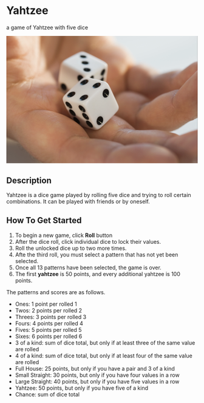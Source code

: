 # Yahtzee
a game of Yahtzee with five dice

![image of dice](dice.png)

## Description

Yahtzee is a dice game played by rolling five dice and trying to roll certain combinations. It can be played with friends or by oneself.

## How To Get Started

1. To begin a new game, click **Roll** button
2. After the dice roll, click individual dice to lock their values.
3. Roll the unlocked dice up to two more times.
4. Afte the third roll, you must select a pattern that has not yet been selected.
5. Once all 13 patterns have been selected, the game is over.
6. The first **yahtzee** is 50 points, and every additional yahtzee is 100 points.

The patterns and scores are as follows.

- Ones: 1 point per rolled 1
- Twos: 2 points per rolled 2
- Threes: 3 points per rolled 3
- Fours: 4 points per rolled 4
- Fives: 5 points per rolled 5
- Sixes: 6 points per rolled 6
- 3 of a kind: sum of dice total, but only if at least three of the same value are rolled
- 4 of a kind: sum of dice total, but only if at least four of the same value are rolled
- Full House: 25 points, but only if you have a pair and 3 of a kind
- Small Straight: 30 points, but only if you have four values in a row
- Large Straight: 40 points, but only if you have five values in a row
- Yahtzee: 50 points, but only if you have five of a kind
- Chance: sum of dice total

